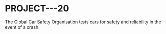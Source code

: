 # PROJECT---20
The Global Car Safety Organisation tests cars for safety and reliability in the event of a crash.
